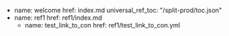 - name: welcome
  href: index.md
  universal_ref_toc: "/split-prod/toc.json"
- name: ref1
  href: ref1/index.md
  - name: test_link_to_con
    href: ref1/test_link_to_con.yml